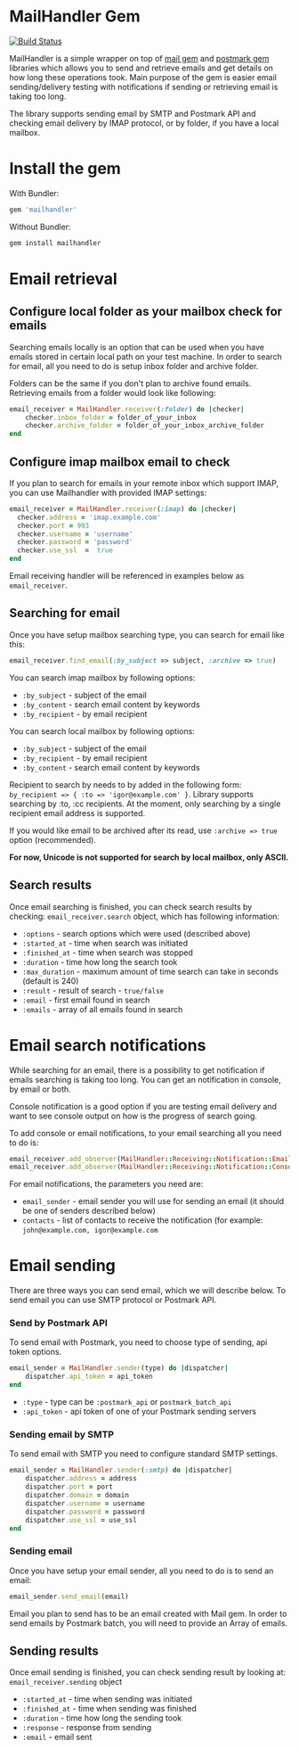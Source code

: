 # MailHandler Gem

[![Build Status](https://travis-ci.org/wildbit/mailhandler.svg?branch=master)](https://travis-ci.org/wildbit/mailhandler)

MailHandler is a simple wrapper on top of [mail gem](https://github.com/mikel/mail) and [postmark gem](https://github.com/wildbit/postmark-gem) libraries which allows you to send and retrieve emails and get details on how long these operations took.
Main purpose of the gem is easier email sending/delivery testing with notifications if sending or retrieving email is taking too long. 

The library supports sending email by SMTP and Postmark API and checking email delivery by IMAP protocol, or by folder, if you have a local mailbox. 

# Install the gem

With Bundler:

``` ruby
gem 'mailhandler'
``` 

Without Bundler:

``` bash
gem install mailhandler
``` 

# Email retrieval  

## Configure local folder as your mailbox check for emails

Searching emails locally is an option that can be used when you have emails stored in certain local path on your test machine. 
In order to search for email, all you need to do is setup inbox folder and archive folder. 

Folders can be the same if you don't plan to archive found emails. Retrieving emails from a folder would look like following:

``` ruby
email_receiver = MailHandler.receiver(:folder) do |checker|
    checker.inbox_folder = folder_of_your_inbox
    checker.archive_folder = folder_of_your_inbox_archive_folder
end
```  

## Configure imap mailbox email to check

If you plan to search for emails in your remote inbox which support IMAP, you can use Mailhandler with provided IMAP settings: 
 
``` ruby
email_receiver = MailHandler.receiver(:imap) do |checker|
  checker.address = 'imap.example.com'
  checker.port = 993
  checker.username = 'username'
  checker.password = 'password'
  checker.use_ssl  =  true
end
``` 

Email receiving handler will be referenced in examples below as `email_receiver`.

## Searching for email

Once you have setup mailbox searching type, you can search for email like this:

``` ruby
email_receiver.find_email(:by_subject => subject, :archive => true)
``` 

You can search imap mailbox by following options:

* `:by_subject` - subject of the email
* `:by_content` - search email content by keywords
* `:by_recipient` - by email recipient

You can search local mailbox by following options:

* `:by_subject` - subject of the email   
* `:by_recipient` - by email recipient
* `:by_content` - search email content by keywords

Recipient to search by needs to by added in the following form: `by_recipient => { :to => 'igor@example.com' }`.
Library supports searching by :to, :cc recipients. At the moment, only searching by a single recipient email address is supported.

If you would like email to be archived after its read, use `:archive => true` option (recommended).

**For now, Unicode is not supported for search by local mailbox, only ASCII.**

## Search results

Once email searching is finished, you can check search results by checking: `email_receiver.search` object, which has following information:

* `:options` - search options which were used (described above)
* `:started_at` - time when search was initiated
* `:finished_at` - time when search was stopped
* `:duration` - time how long the search took 
* `:max_duration` - maximum amount of time search can take in seconds (default is 240)
* `:result` - result of search - `true/false`
* `:email` - first email found in search 
* `:emails` - array of all emails found in search

# Email search notifications

While searching for an email, there is a possibility to get notification if emails searching is taking too long. 
You can get an notification in console, by email or both. 

Console notification is a good option if you are testing email delivery and want to see console output on how is the progress of search going.

To add console or email notifications, to your email searching all you need to do is:

``` ruby
email_receiver.add_observer(MailHandler::Receiving::Notification::Email.new(email_sender, contacts))
email_receiver.add_observer(MailHandler::Receiving::Notification::Console.new)
``` 

For email notifications, the parameters you need are:

* `email_sender` - email sender you will use for sending an email (it should be one of senders described below)
* `contacts` - list of contacts to receive the notification (for example: `john@example.com, igor@example.com`
 
# Email sending 

There are three ways you can send email, which we will describe below. To send email you can use SMTP protocol or Postmark API.

### Send by Postmark API 

To send email with Postmark, you need to choose type of sending, api token options.
 
``` ruby
email_sender = MailHandler.sender(type) do |dispatcher|
    dispatcher.api_token = api_token
end
```

* `:type` - type can be `:postmark_api` or `postmark_batch_api`
* `:api_token` - api token of one of your Postmark sending servers 
  
### Sending email by SMTP

To send email with SMTP you need to configure standard SMTP settings.

``` ruby
email_sender = MailHandler.sender(:smtp) do |dispatcher|
    dispatcher.address = address
    dispatcher.port = port
    dispatcher.domain = domain
    dispatcher.username = username
    dispatcher.password = password
    dispatcher.use_ssl = use_ssl
end
```
 
### Sending email
 
Once you have setup your email sender, all you need to do is to send an email:

``` ruby
email_sender.send_email(email)
```

Email you plan to send has to be an email created with Mail gem. 
In order to send emails by Postmark batch, you will need to provide an Array of emails.

## Sending results
 
Once email sending is finished, you can check sending result by looking at: `email_receiver.sending` object 

* `:started_at` - time when sending was initiated
* `:finished_at` - time when sending was finished
* `:duration` - time how long the sending took 
* `:response` - response from sending
* `:email` - email sent
 






